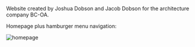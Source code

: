 Website created by Joshua Dobson and Jacob Dobson for the architecture company BC-OA.


Homepage plus hamburger menu navigation:

![homepage](https://media.giphy.com/media/5C0bacCYHBu9YWhQzU/giphy.gif)

